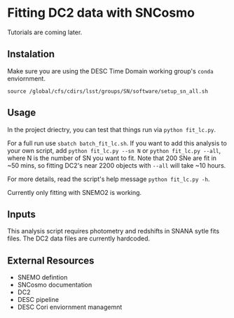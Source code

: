 # Fitting DC2 data with SNCosmo

Tutorials are coming later.

## Instalation

Make sure you are using the DESC Time Domain working group's `conda` enviornment.

```shell
source /global/cfs/cdirs/lsst/groups/SN/software/setup_sn_all.sh
```

## Usage

In the project driectry, you can test that things run via `python fit_lc.py`. 

For a full run use `sbatch batch_fit_lc.sh`. If you want to add this analysis to your own script, add `python fit_lc.py --sn N` or `python fit_lc.py --all`, where N is the number of SN you want to fit. Note that 200 SNe are fit in ~50 mins, so fitting DC2's near 2200 objects with `--all` will take ~10 hours.

For more details, read the script's help message `python fit_lc.py -h`.

Currently only fitting with SNEMO2 is working.

## Inputs

This analysis script requires photometry and redshifts in SNANA sytle fits files. The DC2 data files are currently hardcoded.

## External Resources

- SNEMO defintion
- SNCosmo documentation
- DC2
- DESC pipeline
- DESC Cori enviornment managemnt

